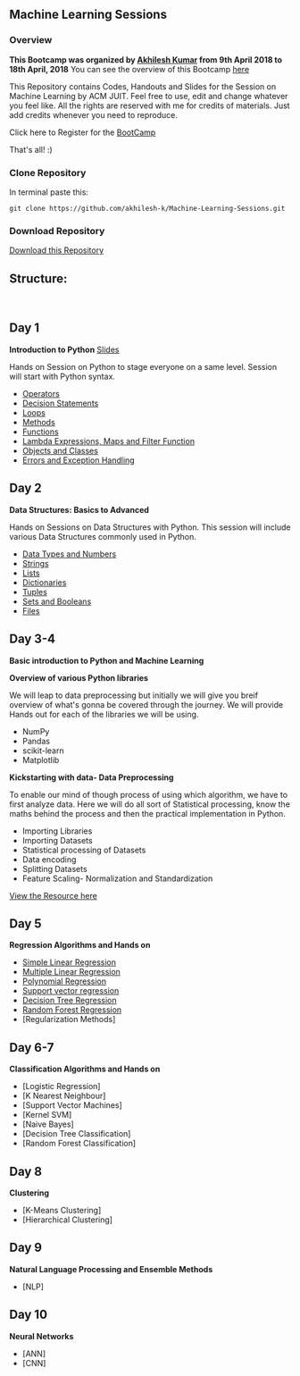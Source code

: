 ## Machine Learning Sessions

### Overview 
**This Bootcamp was organized by [Akhilesh Kumar](https://akhilesh-k.github.io) from 9th April 2018 to 18th April, 2018**
You can see the overview of this Bootcamp [here](https://github.com/akhilesh-k/Machine-Learning-Sessions/blob/master/Slides/Machine%20Learnining%20Bootcamp.pdf)


This Repository contains Codes, Handouts and Slides for the Session on Machine Learning by ACM JUIT. Feel free to use, edit and change whatever you feel like. All the rights are reserved with me for credits of materials. Just add credits whenever you need to reproduce.

Click here to Register for the [BootCamp](https://mlbootcamp.github.io/)

That's all! :)
### Clone Repository
In terminal paste this:

`git clone https://github.com/akhilesh-k/Machine-Learning-Sessions.git`

### Download Repository

[Download this Repository](https://github.com/akhilesh-k/Machine-Learning-Sessions/archive/master.zip)

## Structure: 
 
## Day 1
**Introduction to Python** [Slides]()

Hands on Session on Python to stage everyone on a same level. Session will start with Python syntax.

- [Operators](http://nbviewer.jupyter.org/github/akhilesh-k/Machine-Learning-Sessions/tree/master/Basics/Operators/)
- [Decision Statements](http://nbviewer.jupyter.org/github/akhilesh-k/Machine-Learning-Sessions/tree/master/Basics/Decision%20statements/)
- [Loops](http://nbviewer.jupyter.org/github/akhilesh-k/Machine-Learning-Sessions/tree/master/Basics/Loops/)
- [Methods](http://nbviewer.jupyter.org/github/akhilesh-k/Machine-Learning-Sessions/tree/master/Basics/Methods/)
- [Functions](http://nbviewer.jupyter.org/github/akhilesh-k/Machine-Learning-Sessions/tree/master/Basics/Functions/)
- [Lambda Expressions, Maps and Filter Function](http://nbviewer.jupyter.org/github/akhilesh-k/Machine-Learning-Sessions/tree/master/Basics/Lambda/)
- [Objects and Classes](http://nbviewer.jupyter.org/github/akhilesh-k/Machine-Learning-Sessions/tree/master/Basics/Objects/) 
- [Errors and Exception Handling](http://nbviewer.jupyter.org/github/akhilesh-k/Machine-Learning-Sessions/tree/master/Basics/Errors/)

## Day 2
**Data Structures: Basics to Advanced**

Hands on Sessions on Data Structures with Python. This session will include various Data Structures commonly used in Python.

- [Data Types and Numbers](http://nbviewer.jupyter.org/github/akhilesh-k/Machine-Learning-Sessions/blob/master/Python%20Data%20Structures/Numbers.ipynb)
- [Strings](http://nbviewer.jupyter.org/github/akhilesh-k/Machine-Learning-Sessions/blob/master/Python%20Data%20Structures/Strings.ipynb)
- [Lists](http://nbviewer.jupyter.org/github/akhilesh-k/Machine-Learning-Sessions/blob/master/Python%20Data%20Structures/Lists.ipynb)
- [Dictionaries](http://nbviewer.jupyter.org/github/akhilesh-k/Machine-Learning-Sessions/blob/master/Python%20Data%20Structures/Dictionaries.ipynb)
- [Tuples](http://nbviewer.jupyter.org/github/akhilesh-k/Machine-Learning-Sessions/blob/master/Python%20Data%20Structures/Tuples.ipynb)
- [Sets and Booleans](http://nbviewer.jupyter.org/github/akhilesh-k/Machine-Learning-Sessions/blob/master/Python%20Data%20Structures/Sets%20and%20Booleans.ipynb)
- [Files](http://nbviewer.jupyter.org/github/akhilesh-k/Machine-Learning-Sessions/blob/master/Python%20Data%20Structures/Files.ipynb)


## Day 3-4
**Basic introduction to Python and Machine Learning**

**Overview of various Python libraries**

We will leap to data preprocessing but initially we will give you breif overview of what's gonna be covered through the journey. We will provide Hands out for each of the libraries we will be using.

- NumPy 
- Pandas 
- scikit-learn 
- Matplotlib 

**Kickstarting with data- Data Preprocessing**

To enable our mind of though process of using which algorithm, we have to first analyze data. Here we will do all sort of Statistical processing, know the maths behind the process and then the practical implementation in Python.

- Importing Libraries 
- Importing Datasets 
- Statistical processing of Datasets 
- Data encoding 
- Splitting Datasets 
- Feature Scaling- Normalization and Standardization 

[View the Resource here](http://nbviewer.jupyter.org/github/akhilesh-k/Machine-Learning-Sessions/tree/master/Data%20Preprocessing/)
 
## Day 5

**Regression Algorithms and Hands on**
- [Simple Linear Regression](http://nbviewer.jupyter.org/github/akhilesh-k/Machine-Learning-Sessions/tree/master/Machine%20Learning/Regression/SimpleLinearRegression)
- [Multiple Linear Regression](http://nbviewer.jupyter.org/github/akhilesh-k/Machine-Learning-Sessions/tree/master/Machine%20Learning/Regression/Multiple%20Linear%20Regression)
- [Polynomial Regression](http://nbviewer.jupyter.org/github/akhilesh-k/Machine-Learning-Sessions/tree/master/Machine%20Learning/Regression/PolynomialRegression)
- [Support vector regression](http://nbviewer.jupyter.org/github/akhilesh-k/Machine-Learning-Sessions/tree/master/Machine%20Learning/Regression/SupportVectorRegressor) 
- [Decision Tree Regression](http://nbviewer.jupyter.org/github/akhilesh-k/Machine-Learning-Sessions/tree/master/Machine%20Learning/Regression/DecisionTree) 
- [Random Forest Regression](http://nbviewer.jupyter.org/github/akhilesh-k/Machine-Learning-Sessions/tree/master/Machine%20Learning/Regression/RandomForestRegression)
- [Regularization Methods]

## Day 6-7

**Classification Algorithms and Hands on**

- [Logistic Regression]
- [K Nearest Neighbour]
- [Support Vector Machines]
- [Kernel SVM]
- [Naive Bayes]
- [Decision Tree Classification]
- [Random Forest Classification]

## Day 8

**Clustering**

- [K-Means Clustering]
- [Hierarchical Clustering]

## Day 9

**Natural Language Processing and Ensemble Methods**

- [NLP]

## Day 10

**Neural Networks**
- [ANN]
- [CNN]